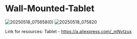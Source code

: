 # Wall-Mounted-Tablet


![20250518_075658(0)](https://github.com/user-attachments/assets/ac11d87d-8d14-48c3-a178-ef995ce3a8a8)
![20250518_075820](https://github.com/user-attachments/assets/03986f74-7883-4452-afab-d8e60cd69743)



Link for resources:
Tablet - https://a.aliexpress.com/_mNytzux


